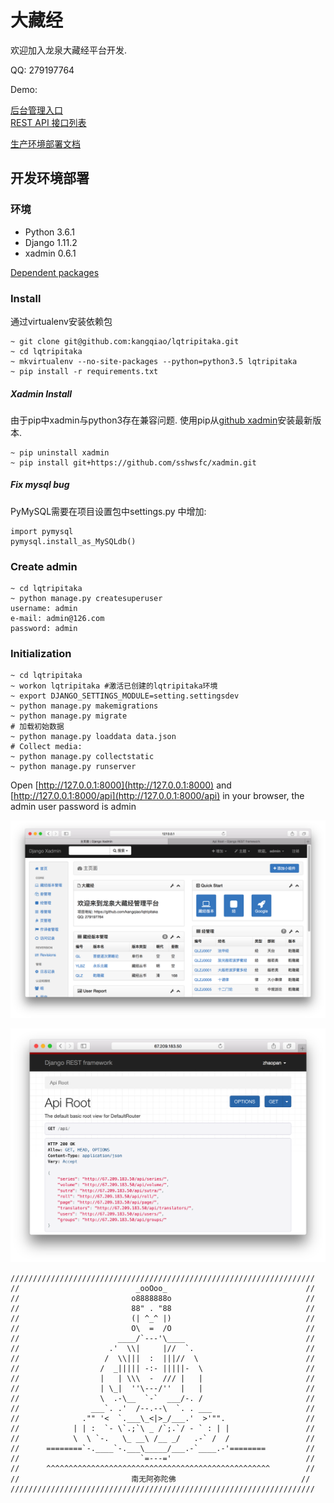 
# 大藏经

欢迎加入龙泉大藏经平台开发.

QQ: 279197764

Demo:
 
 [后台管理入口](http://dev.lqtripitaka.longquan.org/xadmin/)  
 [REST API 接口列表](http://dev.lqtripitaka.longquan.org/api/)


[生产环境部署文档](https://github.com/kangqiao/lqtripitaka/Deployment.md)


## 开发环境部署

### 环境
- Python 3.6.1
- Django 1.11.2
- xadmin 0.6.1

[Dependent packages](https://github.com/kangqiao/lqtripitaka/requirements.txt)

### Install
通过virtualenv安装依赖包
```
~ git clone git@github.com:kangqiao/lqtripitaka.git
~ cd lqtripitaka
~ mkvirtualenv --no-site-packages --python=python3.5 lqtripitaka
~ pip install -r requirements.txt
```
##### Xadmin Install
由于pip中xadmin与python3存在兼容问题.
使用pip从[github xadmin](https://github.com/sshwsfc/xadmin)安装最新版本.
```
~ pip uninstall xadmin
~ pip install git+https://github.com/sshwsfc/xadmin.git
```
##### Fix mysql bug
PyMySQL需要在项目设置包中settings.py 中增加:
```
import pymysql
pymysql.install_as_MySQLdb()
```

### Create admin
```
~ cd lqtripitaka
~ python manage.py createsuperuser
username: admin
e-mail: admin@126.com
password: admin 
```

### Initialization
```
~ cd lqtripitaka
~ workon lqtripitaka #激活已创建的lqtripitaka环境
~ export DJANGO_SETTINGS_MODULE=setting.settingsdev 
~ python manage.py makemigrations
~ python manage.py migrate
# 加载初始数据
~ python manage.py loaddata data.json
# Collect media:
~ python manage.py collectstatic
~ python manage.py runserver
```

Open [http://127.0.0.1:8000](http://127.0.0.1:8000) and [http://127.0.0.1:8000/api](http://127.0.0.1:8000/api) in your browser, the admin user password is admin

![xadmin 首页](https://github.com/kangqiao/lqtripitaka/blob/master/conf/lqtripitaka_xmain.png)

![API 首页](https://github.com/kangqiao/lqtripitaka/blob/master/conf/lqtripitaka_api.png)

```
////////////////////////////////////////////////////////////////////
//                          _ooOoo_                               //
//                         o8888888o                              //
//                         88" . "88                              //
//                         (| ^_^ |)                              //
//                         O\  =  /O                              //
//                      ____/`---'\____                           //
//                    .'  \\|     |//  `.                         //
//                   /  \\|||  :  |||//  \                        //
//                  /  _||||| -:- |||||-  \                       //
//                  |   | \\\  -  /// |   |                       //
//                  | \_|  ''\---/''  |   |                       //
//                  \  .-\__  `-`  ___/-. /                       //
//                ___`. .'  /--.--\  `. . ___                     //
//              ."" '<  `.___\_<|>_/___.'  >'"".                  //
//            | | :  `- \`.;`\ _ /`;.`/ - ` : | |                 //
//            \  \ `-.   \_ __\ /__ _/   .-` /  /                 //
//      ========`-.____`-.___\_____/___.-`____.-'========         //
//                           `=---='                              //
//      ^^^^^^^^^^^^^^^^^^^^^^^^^^^^^^^^^^^^^^^^^^^^^^^^^^        //
//                         南无阿弥陀佛                            //
////////////////////////////////////////////////////////////////////

```